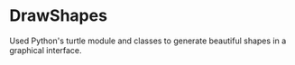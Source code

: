 # DrawShapes
Used Python's turtle module and classes to generate beautiful shapes in a graphical interface.
